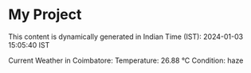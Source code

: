 # My Project

This content is dynamically generated in Indian Time (IST): 2024-01-03 15:05:40 IST


Current Weather in Coimbatore:
Temperature: 26.88 °C
Condition: haze
